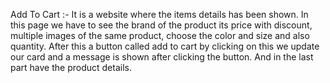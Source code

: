 Add To Cart :-
It is a website where the items details has been shown.
In this page we have to see the brand of the product its price with discount, multiple images of the same product, choose the color and size and also quantity. After this a button called add to cart by clicking on this we update our card and a message is shown after clicking the button.
And in the last part have the product details.

